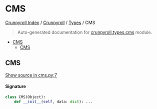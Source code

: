 # CMS

[Crunpyroll Index](../../README.md#crunpyroll-index) / [Crunpyroll](../index.md#crunpyroll) / [Types](./index.md#types) / CMS

> Auto-generated documentation for [crunpyroll.types.cms](https://github.com/stefanodvx/crunpyroll/blob/main/crunpyroll/types/cms.py) module.

- [CMS](#cms)
  - [CMS](#cms-1)

## CMS

[Show source in cms.py:7](https://github.com/stefanodvx/crunpyroll/blob/main/crunpyroll/types/cms.py#L7)

#### Signature

```python
class CMS(Object):
    def __init__(self, data: dict): ...
```